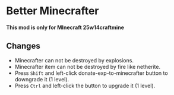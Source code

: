 # Better Minecrafter

**This mod is only for MInecraft 25w14craftmine**

## Changes

- Minecrafter can not be destroyed by explosions.
- Minecrafter item can not be destroyed by fire like netherite.
- Press `Shift` and left-click donate-exp-to-minecrafter button to downgrade it (1 level).
- Press `Ctrl` and left-click the button to upgrade it (1 level).